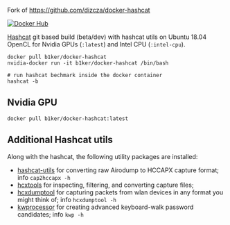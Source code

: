 Fork of https://github.com/dizcza/docker-hashcat

[![Docker Hub](https://dockeri.co/image/b1ker/hashcat-docker)](https://hub.docker.com/r/b1ker/hashcat-docker/)

[Hashcat](https://hashcat.net/hashcat/) git based build (beta/dev) with hashcat utils on Ubuntu 18.04 OpenCL for Nvidia GPUs (`:latest`) and Intel CPU (`:intel-cpu`).

```
docker pull b1ker/docker-hashcat
nvidia-docker run -it b1ker/docker-hashcat /bin/bash

# run hashcat bechmark inside the docker container
hashcat -b
```

## Nvidia GPU

 `docker pull b1ker/docker-hashcat:latest`

## Additional Hashcat utils

Along with the hashcat, the following utility packages are installed:

* [hashcat-utils](https://github.com/hashcat/hashcat-utils) for converting raw Airodump to HCCAPX capture format; info `cap2hccapx -h`
* [hcxtools](https://github.com/zerbea/hcxtools) for inspecting, filtering, and converting capture files;
* [hcxdumptool](https://github.com/ZerBea/hcxdumptool) for capturing packets from wlan devices in any format you might think of; info `hcxdumptool -h`
* [kwprocessor](https://github.com/hashcat/kwprocessor) for creating advanced keyboard-walk password candidates; info `kwp -h`

